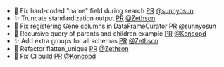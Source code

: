 - 🐛 Fix hard-coded "name" field during search [PR](https://github.com/laminlabs/lamindb/pull/2130) [@sunnyosun](https://github.com/sunnyosun)
- ✨ Truncate standardization output [PR](https://github.com/laminlabs/lamindb/pull/2103) [@Zethson](https://github.com/Zethson)
- 🐛 Fix registering Gene columns in DataFrameCurator [PR](https://github.com/laminlabs/lamindb/pull/2131) [@sunnyosun](https://github.com/sunnyosun)
- 📝 Recursive query of parents and children example [PR](https://github.com/laminlabs/lamindb/pull/2126) [@Koncopd](https://github.com/Koncopd)
- ✨ Add extra groups for all schemas [PR](https://github.com/laminlabs/lamindb/pull/2123) [@Zethson](https://github.com/Zethson)
- 🎨 Refactor flatten_unique [PR](https://github.com/laminlabs/lamindb/pull/2121) [@Zethson](https://github.com/Zethson)
- 💚 Fix CI build [PR](https://github.com/laminlabs/lamindb-setup/pull/896) [@Koncopd](https://github.com/Koncopd)
